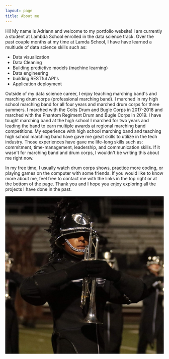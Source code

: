 ```yaml
---
layout: page
title: About me
---
```


Hi! My name is Adriann and welcome to my portfolio website! I am currently a student at Lambda School enrolled in the data science track. Over the past couple months at my time at Lamda School, I have have learned a multiude of data science skills such as:

- Data visualization
- Data Cleaning
- Building predictive models (machine learning)
- Data engineering
- building RESTful API's
- Application deployment

Outside of my data science career, I enjoy teaching marching band's and marching drum corps (professional marching band). I marched in my high school marching band for all four years and marched drum corps for three summers. I marched with the Colts Drum and Bugle Corps in 2017-2018 and marched with the Phantom Regiment Drum and Bugle Corps in 2019. I have tought marching band at the high school I marched for two years and leading the band to earn multiple awards at regional marching band competitions. My experience with high school marching band and teaching high school marching band have gave me great skills to utilize in the tech industry. Those experiences have gave me life-long skills such as: commitment, time-management, leadership, and communication skills. If it wasn't for marching band and drum corps, I wouldn't be writing this about me right now.

In my free time, I usually watch drum corps shows, practice more coding, or playing games on the computer with some friends. If you would like to know more about me, feel free to contact me with the links in the top right or at the bottom of the page. Thank you and I hope you enjoy exploring all the projects I have done in the past.

![me-band](/img/me-band.jpg)
